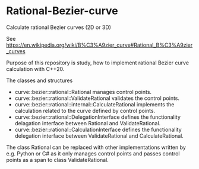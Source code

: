 # Rational-Bezier-curve
Calculate rational Bezier curves (2D or 3D)

See https://en.wikipedia.org/wiki/B%C3%A9zier_curve#Rational_B%C3%A9zier_curves

Purpose of this repository is study, how to implement rational Bezier curve calculation with C++20.

The classes and structures
* curve::bezier::rational::Rational manages control points.
* curve::bezier::rational::ValidateRational validates the control points.
* curve::bezier::rational::internal::CalculateRational implements the calculation related to the curve defined by control points.
* curve::bezier::rational::DelegationInterface defines the functionality delagation interface between Rational and ValidateRational.
* curve::bezier::rational::CalculationInterface defines the functionality delegation interface between ValidateRational and CalculateRational.

The class Rational can be replaced with other implementations written by e.g. Python or C# as it only manages control points and passes control points as a span to class ValidateRational.
